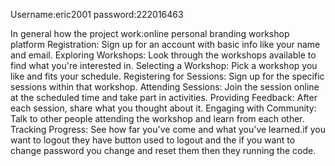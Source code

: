Username:eric2001
password:222016463

In general how the project work:online personal branding workshop platform
Registration:
Sign up for an account with basic info like your name and email.
Exploring Workshops:
Look through the workshops available to find what you're interested in.
Selecting a Workshop:
Pick a workshop you like and fits your schedule.
Registering for Sessions:
Sign up for the specific sessions within that workshop.
Attending Sessions:
Join the session online at the scheduled time and take part in activities.
Providing Feedback:
After each session, share what you thought about it.
Engaging with Community:
Talk to other people attending the workshop and learn from each other.
Tracking Progress:
See how far you've come and what you've learned.if you want to logout they have button used to logout and the if you want to change password you change and reset them then they running the code.
